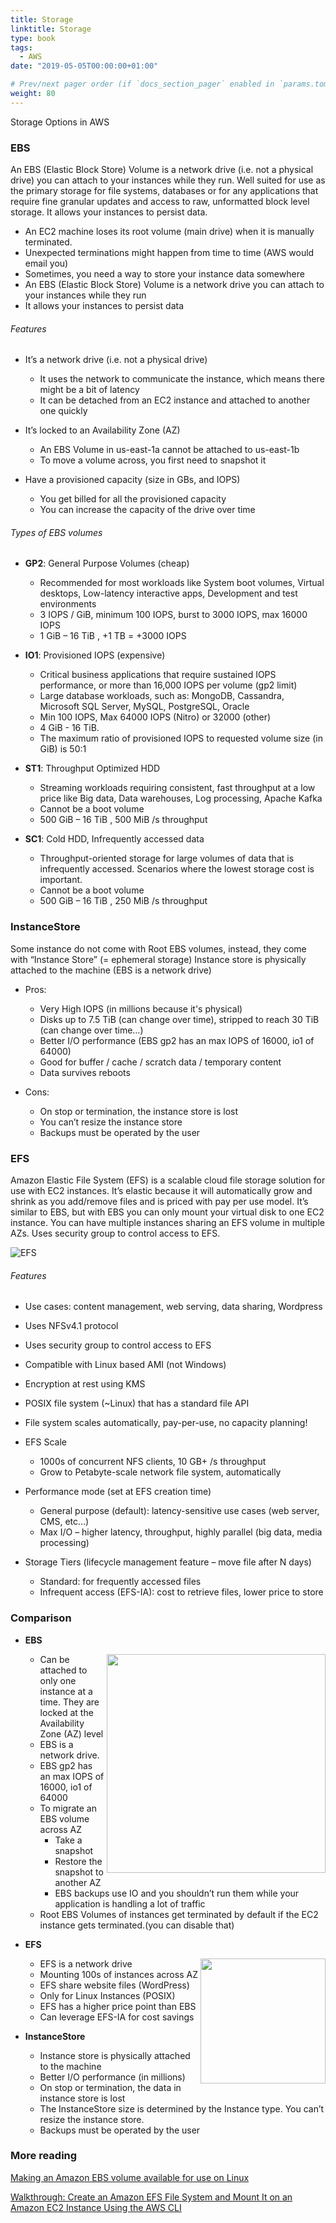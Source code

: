 ```yaml
---
title: Storage
linktitle: Storage
type: book
tags:
  - AWS
date: "2019-05-05T00:00:00+01:00"

# Prev/next pager order (if `docs_section_pager` enabled in `params.toml`)
weight: 80
---
```


Storage Options in AWS

<!--more-->

### EBS
An EBS (Elastic Block Store) Volume is a network drive (i.e. not a physical drive) you can attach to your instances while they run. Well suited for use as the primary storage for file systems, databases or for any applications that require fine granular updates and access to raw, unformatted block level storage. It allows your instances to persist data.

* An EC2 machine loses its root volume (main drive) when it is manually terminated.
* Unexpected terminations might happen from time to time (AWS would email you)
* Sometimes, you need a way to store your instance data somewhere
* An EBS (Elastic Block Store) Volume is a network drive you can attach to your instances while they run
* It allows your instances to persist data

###### Features

* It’s a network drive (i.e. not a physical drive)

  * It uses the network to communicate the instance, which means there might be a bit of latency
  * It can be detached from an EC2 instance and attached to another one quickly
* It’s locked to an Availability Zone (AZ)

  * An EBS Volume in us-east-1a cannot be attached to us-east-1b
  * To move a volume across, you first need to snapshot it
* Have a provisioned capacity (size in GBs, and IOPS)

  * You get billed for all the provisioned capacity
  * You can increase the capacity of the drive over time

###### Types of EBS volumes

* **GP2**: General Purpose Volumes (cheap)

  * Recommended for most workloads like System boot volumes, Virtual desktops, Low-latency interactive apps,  Development and test environments
  * 3 IOPS / GiB, minimum 100 IOPS, burst to 3000 IOPS, max 16000 IOPS
  * 1 GiB – 16 TiB , +1 TB = +3000 IOPS
* **IO1**: Provisioned IOPS (expensive)

  * Critical business applications that require sustained IOPS performance, or more than 16,000 IOPS per volume (gp2 limit)
  * Large database workloads, such as: MongoDB, Cassandra, Microsoft SQL Server, MySQL, PostgreSQL, Oracle
  * Min 100 IOPS, Max 64000 IOPS (Nitro) or 32000 (other)
  * 4 GiB - 16 TiB.
  * The maximum ratio of provisioned IOPS to requested volume size (in GiB) is 50:1
* **ST1**: Throughput Optimized HDD

  * Streaming workloads requiring consistent, fast throughput at a low price like Big data, Data warehouses, Log processing, Apache Kafka
  * Cannot be a boot volume
  * 500 GiB – 16 TiB , 500 MiB /s throughput
* **SC1**: Cold HDD, Infrequently accessed data

  * Throughput-oriented storage for large volumes of data that is infrequently accessed. Scenarios where the lowest storage cost is important.
  * Cannot be a boot volume
  * 500 GiB – 16 TiB , 250 MiB /s throughput

### InstanceStore

Some instance do not come with Root EBS volumes, instead, they come with “Instance Store” (= ephemeral storage)
Instance store is physically attached to the machine (EBS is a network drive)

  * Pros:

    * Very High IOPS (in millions because it's physical)
    * Disks up to 7.5 TiB (can change over time), stripped to reach 30 TiB (can change over time…)
    * Better I/O performance (EBS gp2 has an max IOPS of 16000, io1 of 64000)
    * Good for buffer / cache / scratch data / temporary content
    * Data survives reboots
  * Cons:

    * On stop or termination, the instance store is lost
    * You can’t resize the instance store
    * Backups must be operated by the user

### EFS

Amazon Elastic File System (EFS) is a scalable cloud file storage solution for use with EC2 instances. It’s elastic because it will automatically grow and shrink as you add/remove files and is priced with pay per use model. It’s similar to EBS, but with EBS you can only mount your virtual disk to one EC2 instance. You can have multiple instances sharing an EFS volume in multiple AZs. Uses security group to control access to EFS.

![EFS](/images/uploads/efs.png)

###### Features

* Use cases: content management, web serving, data sharing, Wordpress
* Uses NFSv4.1 protocol
* Uses security group to control access to EFS
* Compatible with Linux based AMI (not Windows)
* Encryption at rest using KMS
* POSIX file system (~Linux) that has a standard file API
* File system scales automatically, pay-per-use, no capacity planning!
* EFS Scale

  * 1000s of concurrent NFS clients, 10 GB+ /s throughput
  * Grow to Petabyte-scale network file system, automatically
* Performance mode (set at EFS creation time)

  * General purpose (default): latency-sensitive use cases (web server, CMS, etc…)
  * Max I/O – higher latency, throughput, highly parallel (big data, media processing)
* Storage Tiers (lifecycle management feature – move file after N days)

  * Standard: for frequently accessed files
  * Infrequent access (EFS-IA): cost to retrieve files, lower price to store

### Comparison

* **EBS**

  <img align="right" width="350" height="350" src="/images/uploads/ebs-migrate.png">

  * Can be attached to only one instance at a time. They are locked at the Availability Zone (AZ) level
  * EBS is a network drive.
  * EBS gp2 has an max IOPS of 16000, io1 of 64000
  * To migrate an EBS volume across AZ
    * Take a snapshot
    * Restore the snapshot to another AZ
    * EBS backups use IO and you shouldn’t run them while your application is handling a lot of traffic
  * Root EBS Volumes of instances get terminated by default if the EC2 instance gets terminated.(you can disable that)

* **EFS**

  <img align="right" width="200" height="200" src="/images/uploads/efs-mount.png">

  * EFS is a network drive
  * Mounting 100s of instances across AZ
  * EFS share website files (WordPress)
  * Only for Linux Instances (POSIX)
  * EFS has a higher price point than EBS
  * Can leverage EFS-IA for cost savings

* **InstanceStore**

  * Instance store is physically attached to the machine
  * Better I/O performance (in millions)
  * On stop or termination, the data in instance store is lost
  * The InstanceStore size is determined by the Instance type. You can’t resize the instance store.
  * Backups must be operated by the user

### More reading

[Making an Amazon EBS volume available for use on Linux](https://docs.aws.amazon.com/AWSEC2/latest/UserGuide/ebs-using-volumes.html)

[Walkthrough: Create an Amazon EFS File System and Mount It on an Amazon EC2 Instance Using the AWS CLI](https://docs.aws.amazon.com/efs/latest/ug/wt1-getting-started.html)
